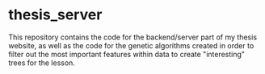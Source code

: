 # thesis_server

This repository contains the code for the backend/server part of my thesis website, as well as the code for the genetic algorithms created in order to filter out the most important features within data to create "interesting" trees for the lesson.
